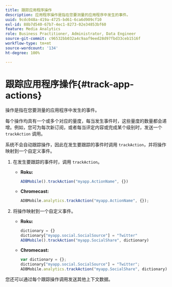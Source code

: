 ```yaml
---
title: 跟踪应用程序操作
description: 应用程序操作是指在您要测量的应用程序中发生的事件。
uuid: 9cdc048a-419a-4725-bd61-6ca6d909cf10
exl-id: 88b7d540-67b7-4ec1-8273-02e34853bf60
feature: Media Analytics
role: Business Practitioner, Administrator, Data Engineer
source-git-commit: c96532bb032a4c9aaf9eed28d97fbd33ceb1516f
workflow-type: tm+mt
source-wordcount: '134'
ht-degree: 100%

---
```


# 跟踪应用程序操作{#track-app-actions}

操作是指在您要测量的应用程序中发生的事件。

每个操作均具有一个或多个对应的量度，每当发生事件时，这些量度的数量都会递增。例如，您可为每次新订阅，或者每当评定内容或完成某个级别时，发送一个 `trackAction` 调用。

系统不会自动跟踪操作，因此在发生要跟踪的事件时调用 `trackAction`，并将操作映射到一个自定义事件。

1. 在发生要跟踪的事件时，调用 `trackAction`。

   * **Roku:**

      ```js
      ADBMobile().trackAction("myapp.ActionName", {})
      ```

   * **Chromecast:**

      ```js
      ADBMobile.analytics.trackAction("myapp.ActionName", {});
      ```

1. 将操作映射到一个自定义事件。

   * **Roku:**

      ```js
      dictionary = {} 
      dictionary["myapp.social.SocialSource"] = "Twitter"  
      ADBMobile().trackAction("myapp.SocialShare", dictionary)
      ```

   * **Chromecast:**

      ```js
      var dictionary = {}; 
      dictionary["myapp.social.SocialSource"] = "Twitter"; 
      ADBMobile.analytics.trackAction("myapp.SocialShare", dictionary);
      ```

您还可以通过每个跟踪操作调用发送其他上下文数据。
